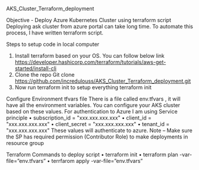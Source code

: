 AKS_Cluster_Terraform_deployment

Objective - Deploy Azure Kubernetes Cluster using terraform script
Deploying ask cluster from azure portal can take long time. To automate this process, I have written terraform script.

Steps to setup code in local computer
1.	Install terraform based on your OS.
You can follow below link
https://developer.hashicorp.com/terraform/tutorials/aws-get-started/install-cli 
2.	Clone the repo
Git clone https://github.com/incredulouss/AKS_Cluster_Terraform_deployment.git
3.	Now run terraform init to setup everything
terraform init

Configure Environment tfvars file 
There is a file called env.tfvars , it will have all the environment variables. You can configure your AKS cluster based on these values.
For authentication to Azure I am using Service principle 
•	subscription_id = "xxx.xxx.xxx.xxx"
•	client_id       = "xxx.xxx.xxx.xxx"
•	client_secret   = "xxx.xxx.xxx.xxx"
•	tenant_id       = "xxx.xxx.xxx.xxx"
These values will authenticate to azure.
Note – Make sure the SP has required permission (Contributor Role) to make deployments in resource group


Terraform Commands to deploy script
•	terraform init 
•	terraform plan -var-file=”env.tfvars”
•	terrfarom apply -var-file=”env.tfvars”
